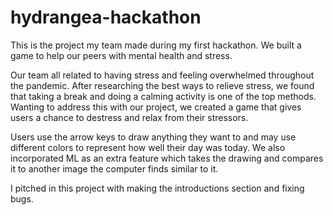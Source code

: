 # hydrangea-hackathon
This is the project my team made during my first hackathon. We built a game to help our peers with mental health and stress.

Our team all related to having stress and feeling overwhelmed throughout the pandemic. After researching the best ways to relieve stress, we found that taking a break and doing a calming activity is one of the top methods. Wanting to address this with our project, we created a game that gives users a chance to destress and relax from their stressors. 

Users use the arrow keys to draw anything they want to and may use different colors to represent how well their day was today. We also incorporated ML as an extra feature which takes the drawing and compares it to another image the computer finds similar to it. 

I pitched in this project with making the introductions section and fixing bugs. 
